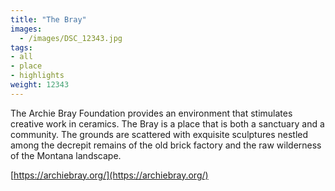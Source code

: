 ```yaml
---
title: "The Bray"
images:
  - /images/DSC_12343.jpg
tags:
- all
- place
- highlights
weight: 12343
---
```


The Archie Bray Foundation provides an environment that stimulates creative work in ceramics. The Bray is a place that is both a sanctuary and a community. The grounds are scattered with exquisite sculptures nestled among the decrepit remains of the old brick factory and the raw wilderness of the Montana landscape.

[https://archiebray.org/](https://archiebray.org/)